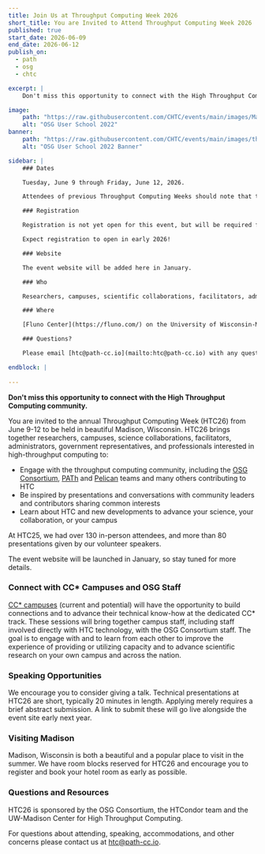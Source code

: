 ```yaml
---
title: Join Us at Throughput Computing Week 2026
short_title: You are Invited to Attend Throughput Computing Week 2026
published: true
start_date: 2026-06-09
end_date: 2026-06-12
publish_on:
  - path
  - osg
  - chtc

excerpt: |
    Don't miss this opportunity to connect with the High Throughput Computing community.

image:
    path: "https://raw.githubusercontent.com/CHTC/events/main/images/Madison_Skyline.jpg"
    alt: "OSG User School 2022"
banner:
    path: "https://raw.githubusercontent.com/CHTC/events/main/images/throughput-2026-banners.png"
    alt: "OSG User School 2022 Banner"

sidebar: |
    ### Dates

    Tuesday, June 9 through Friday, June 12, 2026.

    Attendees of previous Throughput Computing Weeks should note that this means HTC26 will be four full days.

    ### Registration

    Registration is not yet open for this event, but will be required for both In-Person and Remote Attendance. Registration for in-person attendance will cost $125 per day; there is no fee for registration for virtual attendance.

    Expect registration to open in early 2026!

    ### Website

    The event website will be added here in January.

    ### Who

    Researchers, campuses, scientific collaborations, facilitators, administrators and professionals interested in the [HTCondor Software Suite](https://htcondor.org) and high-throughput computing or the [OSG Consortium](https://osg-htc.org/) resources or services (including the [OSPool](https://osg-htc.org/services/open_science_pool.html), the [Open Science Data Federation](https://osg-htc.org/services/osdf.html), the [Pelican Platform](https://pelicanplatform.org/), or the [PATh Facility](https://path-cc.io/facility/).)

    ### Where

    [Fluno Center](https://fluno.com/) on the University of Wisconsin-Madison campus and Online via Zoom.

    ### Questions?

    Please email [htc@path-cc.io](mailto:htc@path-cc.io) with any questions.

endblock: |
    
---
```


**Don't miss this opportunity to connect with the High Throughput Computing community.**

You are invited to the annual Throughput Computing Week (HTC26) from June 9-12 to be held in beautiful Madison, Wisconsin. HTC26 brings together researchers, campuses, science collaborations, facilitators, administrators, government representatives, and professionals interested in high-throughput computing to:

- Engage with the throughput computing community, including the [OSG Consortium](https://osg-htc.org/), [PATh](https://path-cc.io/) and [Pelican](https://pelicanplatform.org/) teams and many others contributing to HTC
- Be inspired by presentations and conversations with community leaders and contributors sharing common interests
- Learn about HTC and new developments to advance your science, your collaboration, or your campus

At HTC25, we had over 130 in-person attendees, and more than 80 presentations given by our volunteer speakers.

The event website will be launched in January, so stay tuned for more details.

### Connect with CC* Campuses and OSG Staff

[CC* campuses](https://osg-htc.org/campus-cyberinfrastructure.html) (current and potential) will have the opportunity to build connections and to advance their technical know-how at the dedicated CC* track. These sessions will bring together campus staff, including staff involved directly with HTC technology, with the OSG Consortium staff. The goal is to engage with and to learn from each other to improve the experience of providing or utilizing capacity and to advance scientific research on your own campus and across the nation.

### Speaking Opportunities

We encourage you to consider giving a talk. Technical presentations at HTC26 are short, typically 20 minutes in length. Applying merely requires a brief abstract submission. A link to submit these will go live alongside the event site early next year.

### Visiting Madison

Madison, Wisconsin is both a beautiful and a popular place to visit in the summer. We have room blocks reserved for HTC26 and encourage you to register and book your hotel room as early as possible.


### Questions and Resources

HTC26 is sponsored by the OSG Consortium, the HTCondor team and the UW-Madison Center for High Throughput Computing.

For questions about attending, speaking, accommodations, and other concerns please contact us at [htc@path-cc.io](mailto:htc@path-cc.io).
